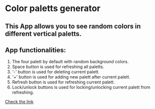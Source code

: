 ﻿# Color paletts generator

## This App allows you to see random colors in different vertical paletts.
## App functionalities:
1. The four palett by default with random background colors.
2. Space button is used for refreshing all paletts.
3. '-' button is used for deleting current palett.
4. '+' button is used for adding new palett after current palett.
5. Refresh button is used for refreshing current palett.
6. Lock/unlock buttons is used for locking/unlocking current palett from refreshing.

[Check the link ](https://pages.github.com/)

